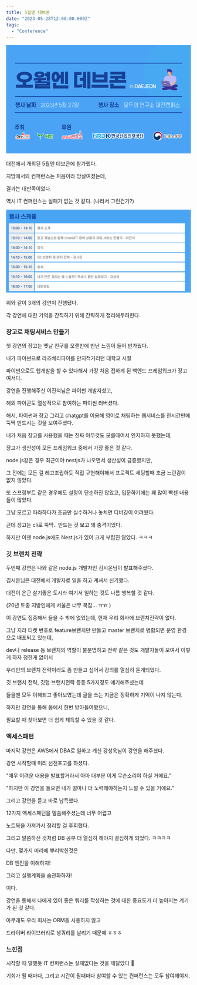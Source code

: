 ```yaml
---
title: 5월엔 데브콘
date: "2023-05-28T12:00:00.000Z"
tags: 
  - "Conference"
---
```


![img.png](img.png)

&#x20;

대전에서 개최된 5월엔 데브콘에 참가했다.

&#x20;

지방에서의 컨퍼런스는 처음이라 망설여졌는데,

결과는 대만족이었다.

&#x20;

역시 IT 컨퍼런스는 실패가 없는 것 같다. (나라서 그런건가?)

&#x20;

![img_1.png](img_1.png)

&#x20;

위와 같이 3개의 강연이 진행됐다.

각 강연에 대한 기억을 간직하기 위해 간략하게 정리해두려한다.

&#x20;

### 장고로 채팅서비스 만들기 <a href="#headerid_0" id="headerid_0"></a>

첫 강연의 장고는 옛날 친구를 오랜만에 만난 느낌이 들어 반가웠다.

&#x20;

내가 파이썬으로 라즈베리파이를 만지적거리던 대학교 시절

파이썬으로도 웹개발을 할 수 있다해서 가장 처음 접하게 된 백엔드 프레임워크가 장고여서다.

&#x20;

강연을 진행해주신 이진석님은 파이썬 개발자셨고,&#x20;

해외 파이콘도 열성적으로 참여하는 파이썬 러버셨다.

&#x20;

해서, 파이썬과 장고 그리고 chatgpt를 이용해 영어로 채팅하는 웹서비스를 한시간만에 뚝딱 만드시는 것을 보여주셨다.

&#x20;

내가 처음 장고를 사용했을 때는 진짜 아무것도 모를때여서 인지하지 못했는데,

장고가 생산성이 모든 프레임워크 중에서 가장 좋은 것 같다.

&#x20;

node.js같은 경우 최근이야 nestjs가 나오면서 생산성이 급증했지만,

그 전에는 모든 걸 레고조립하듯 직접 구현해야해서 프로젝트 세팅할때 조금 느린감이 없지 않았다.

&#x20;

또 스프링부트 같은 경우에도 설정이 단순하진 않았고, 입문하기에는 꽤 많이 빡센 내용들이 많았다.

그냥 모르고 따라하다가 조금만 실수하거나 놓치면 디버깅이 어려웠다.

&#x20;

근데 장고는 cli로 뚝딱.. 만드는 것 보고 꽤 충격이었다.

&#x20;

하지만 이젠 node.js에도 Nest.js가 있어 크게 부럽진 않았다. ㅋㅋㅋ

&#x20;

&#x20;

### 깃 브랜치 전략 <a href="#headerid_1" id="headerid_1"></a>

두번째 강연은 나와 같은 node.js 개발자인 김시온님이 발표해주셨다.

김시온님은 대전에서 개발자로 일을 하고 계셔서 신기했다.

&#x20;

대전이 은근 살기좋은 도시라 여기서 일하는 것도 나름 행복할 것 같다.

(20년 토종 지방인에게 서울은 너무 복잡... ㅠㅠ )

&#x20;

이 강연도 집중해서 들을 수 밖에 없었는데, 현재 우리 회사에 브랜치전략이 없다.

&#x20;

그냥 지라 티켓 번호로 feature브랜치만 만들고 master 브랜치로 병합되면 운영 환경으로 배포되고 있는데,

dev나 release 등 브랜치의 역할이 불분명하고 전략 같은 것도 개발자들이 모여서 이렇게 하자 정한게 없어서

&#x20;

우리만의 브랜치 전략이라도 좀 만들고 싶어서 강의를 열심히 듣게되었다.

&#x20;

깃 브랜치 전략, 깃헙 브랜치전략 등등 5가지정도 얘기해주셨는데&#x20;

들을땐 모두 이해되고 좋아보였는데 글을 쓰는 지금은 정확하게 기억이 나지 않는다.

&#x20;

하지만 강연을 통해 몸에서 한번 받아들여봤으니,

필요할 때 찾아보면 더 쉽게 체득할 수 있을 것 같다.

&#x20;

### 엑세스패턴 <a href="#headerid_2" id="headerid_2"></a>

마지막 강연은 AWS에서 DBA로 일하고 계신 강성욱님이 강연을 해주셨다.

&#x20;

강연 시작할때 미리 선전포고를 하셨다.

"매우 어려운 내용을 발표할거라서 아마 대부분 이게 무슨소리야 하실 거에요."

"하지만 이 강연을 들으면 내가 얼마나 더 노력해야하는지 느낄 수 있을 거에요."

&#x20;

그리고 강연을 듣고 바로 납득했다.

&#x20;

12가지 엑세스패턴을 말씀해주셨는데 너무 어렵고&#x20;

노트북을 가져가서 정리할 걸 후회했다.

&#x20;

그리고 말씀하신 것처럼 DB 공부 더 열심히 해야지 결심하게 되었다. ㅋㅋㅋㅋ

&#x20;

다만, 몇가지 머리에 뿌리박힌것은

DB 엔진을 이해하자!

그리고 실행계획을 습관화하자!

이다.

&#x20;

강연을 통해서 나에게 있어 좋은 쿼리를 작성하는 것에 대한 중요도가 더 높아지는 계기가 된 것 같다.

아무래도 우리 회사는 ORM을 사용하지 않고

드라이버 라이브러리로 생쿼리를 날리기 때문에 ㅎㅎㅎ

&#x20;

### 느낀점 <a href="#headerid_3" id="headerid_3"></a>

시작할 때 말했듯 IT 컨퍼런스는 실패없다는 것을 깨달았다 🤣

기회가 될 때마다, 그리고 시간이 될때마다 참여할 수 있는 컨퍼런스는 모두 참여해야지.